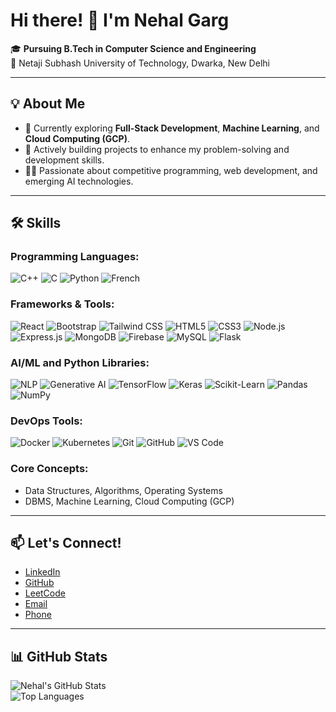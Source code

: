 # Hi there! 👋 I'm Nehal Garg

🎓 **Pursuing B.Tech in Computer Science and Engineering**  
📍 Netaji Subhash University of Technology, Dwarka, New Delhi  

---

## 💡 About Me
- 🌱 Currently exploring **Full-Stack Development**, **Machine Learning**, and **Cloud Computing (GCP)**.
- 🔭 Actively building projects to enhance my problem-solving and development skills.
- 🧑‍💻 Passionate about competitive programming, web development, and emerging AI technologies.

---

## 🛠 Skills

### Programming Languages:
![C++](https://img.shields.io/badge/-C++-00599C?style=flat&logo=c%2B%2B&logoColor=white)
![C](https://img.shields.io/badge/-C-A8B9CC?style=flat&logo=c&logoColor=white)
![Python](https://img.shields.io/badge/-Python-3776AB?style=flat&logo=python&logoColor=white)
![French](https://img.shields.io/badge/-French-FFDC00?style=flat)

### Frameworks & Tools:
![React](https://img.shields.io/badge/-React-61DAFB?style=flat&logo=react&logoColor=black)
![Bootstrap](https://img.shields.io/badge/-Bootstrap-7952B3?style=flat&logo=bootstrap&logoColor=white)
![Tailwind CSS](https://img.shields.io/badge/-TailwindCSS-38B2AC?style=flat&logo=tailwind-css&logoColor=white)
![HTML5](https://img.shields.io/badge/-HTML5-E34F26?style=flat&logo=html5&logoColor=white)
![CSS3](https://img.shields.io/badge/-CSS3-1572B6?style=flat&logo=css3&logoColor=white)
![Node.js](https://img.shields.io/badge/-Node.js-339933?style=flat&logo=node.js&logoColor=white)
![Express.js](https://img.shields.io/badge/-Express.js-000000?style=flat&logo=express&logoColor=white)
![MongoDB](https://img.shields.io/badge/-MongoDB-47A248?style=flat&logo=mongodb&logoColor=white)
![Firebase](https://img.shields.io/badge/-Firebase-FFCA28?style=flat&logo=firebase&logoColor=black)
![MySQL](https://img.shields.io/badge/-MySQL-4479A1?style=flat&logo=mysql&logoColor=white)
![Flask](https://img.shields.io/badge/-Flask-000000?style=flat&logo=flask&logoColor=white)

### AI/ML and Python Libraries:
![NLP](https://img.shields.io/badge/-NLP-3776AB?style=flat&logo=python&logoColor=white)
![Generative AI](https://img.shields.io/badge/-Generative%20AI-FF6F61?style=flat&logo=openai&logoColor=black)
![TensorFlow](https://img.shields.io/badge/-TensorFlow-FF6F00?style=flat&logo=tensorflow&logoColor=white)
![Keras](https://img.shields.io/badge/-Keras-D00000?style=flat&logo=keras&logoColor=white)
![Scikit-Learn](https://img.shields.io/badge/-Scikit%20Learn-F7931E?style=flat&logo=scikit-learn&logoColor=black)
![Pandas](https://img.shields.io/badge/-Pandas-150458?style=flat&logo=pandas&logoColor=white)
![NumPy](https://img.shields.io/badge/-NumPy-013243?style=flat&logo=numpy&logoColor=white)

### DevOps Tools:
![Docker](https://img.shields.io/badge/-Docker-2496ED?style=flat&logo=docker&logoColor=white)
![Kubernetes](https://img.shields.io/badge/-Kubernetes-326CE5?style=flat&logo=kubernetes&logoColor=white)
![Git](https://img.shields.io/badge/-Git-F05032?style=flat&logo=git&logoColor=white)
![GitHub](https://img.shields.io/badge/-GitHub-181717?style=flat&logo=github&logoColor=white)
![VS Code](https://img.shields.io/badge/-VS%20Code-007ACC?style=flat&logo=visual-studio-code&logoColor=white)

### Core Concepts:
- Data Structures, Algorithms, Operating Systems  
- DBMS, Machine Learning, Cloud Computing (GCP)  

---

## 📫 Let's Connect!
- [LinkedIn](https://www.linkedin.com/in/nehal-garg-742482258)  
- [GitHub](https://github.com/nehalgarg-23)  
- [LeetCode](https://leetcode.com/u/nehal23/)  
- [Email](mailto:nehalgarg23@gmail.com)  
- [Phone](tel:+918608346408)  

---

## 📊 GitHub Stats
![Nehal's GitHub Stats](https://github-readme-stats.vercel.app/api?username=nehalgarg-23&show_icons=true&theme=radical)  
![Top Languages](https://github-readme-stats.vercel.app/api/top-langs/?username=nehalgarg-23&layout=compact&theme=radical)

